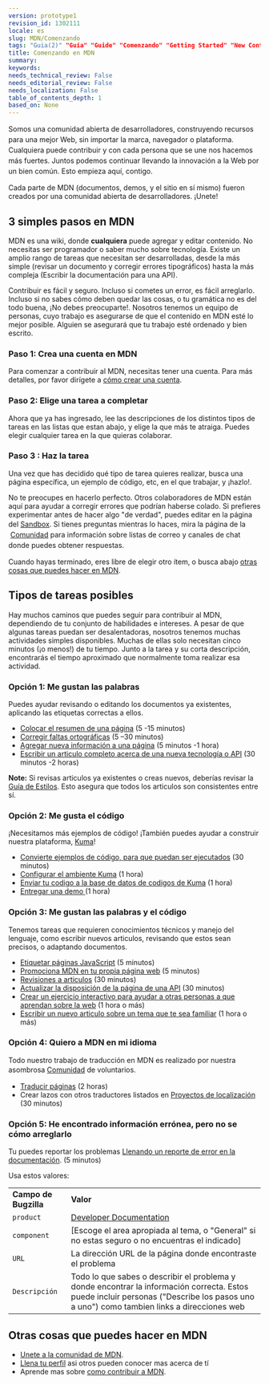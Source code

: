 ```yaml
---
version: prototype1
revision_id: 1302111
locale: es
slug: MDN/Comenzando
tags: "Guia(2)" "Guía" "Guide" "Comenzando" "Getting Started" "New Contributors" "Nuevos Colaboradores"
title: Comenzando en MDN
summary: 
keywords: 
needs_technical_review: False
needs_editorial_review: False
needs_localization: False
table_of_contents_depth: 1
based_on: None
---
```

<div class="note">
<p><span style="line-height:1.5">Somos una comunidad abierta de desarrolladores, construyendo recursos para una mejor Web, sin importar la marca, navegador o plataforma. Cualquiera puede contribuir y con cada persona que se une nos hacemos más fuertes. Juntos podemos continuar llevando la innovación a la Web por un bien común. Esto empieza aquí, contigo.</span></p>
</div>

<p><span class="seoSummary">Cada parte de MDN (documentos, demos, y el sitio en sí mismo) fueron creados por una comunidad abierta de desarrolladores. ¡Unete!</span></p>

<h2 id="3_simples_pasos_en_MDN"><span>3 simples pasos en MDN</span></h2>

<p>MDN es una wiki, donde <strong>cualquiera</strong> puede agregar y editar contenido. No necesitas ser programador o saber mucho sobre tecnología. Existe un amplio rango de tareas que necesitan ser desarrolladas, desde la más simple (revisar un documento y corregir errores tipográficos) hasta la más compleja (Escribir la documentación para una API).</p>

<p>Contribuir es fácil y seguro. Incluso si cometes un error, es fácil arreglarlo. Incluso si no sabes cómo deben quedar las cosas, o tu gramática no es del todo buena, ¡No debes preocuparte!. Nosotros tenemos un equipo de personas, cuyo trabajo es asegurarse de que el contenido en MDN esté lo mejor posible. Alguien se asegurará que tu trabajo esté ordenado y bien escrito.</p>

<h3 id="Paso_1_Crea_una_cuenta_en_MDN">Paso 1: Crea una cuenta en MDN</h3>

<p>Para comenzar a contribuir al MDN, necesitas tener una cuenta. Para más detalles, por favor dirígete a <a href="https://developer.mozilla.org/es/docs/MDN/Contribute/Howto/Crear_cuenta_MDN">cómo crear una cuenta</a>.</p>

<h3 id="Paso_2_Elige_una_tarea_a_completar">Paso 2: Elige una tarea a completar</h3>

<p>Ahora que ya has ingresado, lee las descripciones de los distintos tipos de tareas en las listas que estan abajo, y elige la que más te atraiga. Puedes elegir cualquier tarea en la que quieras colaborar.</p>

<h3 id="Paso_3_Haz_la_tarea">Paso 3 : Haz la tarea</h3>

<p>Una vez que has decidido qué tipo de tarea quieres realizar, busca una página específica, un ejemplo de código, etc, en el que trabajar, y ¡hazlo!.</p>

<p>No te preocupes en hacerlo perfecto. Otros colaboradores de MDN están aquí para ayudar a corregir errores que podrían haberse colado. Si prefieres experimentar antes de hacer algo "de verdad", puedes editar en la página del&nbsp;<a href="https://developer.mozilla.org/en-US/docs/Sandbox">Sandbox</a>. Si tienes preguntas mientras lo haces<span style="line-height:1.5">, mira la página de la &nbsp;</span><a href="https://developer.mozilla.org/es/docs/Project:MDN/Contribuyendo/Unete_a_la_comunidad" style="line-height: 1.5;">Comunidad</a><span style="line-height:1.5">&nbsp;para información sobre listas de correo y canales de chat donde puedes obtener respuestas.</span></p>

<p>Cuando hayas terminado, eres libre de elegir otro ítem, o busca abajo <a href="https://developer.mozilla.org/es/docs/MDN/Comenzando#Otras_cosas_que_puedes_hacer_en_MDN">otras cosas que puedes hacer en MDN</a>.</p>

<h2 id="Tipos_de_tareas_posibles">Tipos de tareas posibles</h2>

<p>Hay muchos caminos que puedes seguir para contribuir al MDN, dependiendo de tu conjunto de habilidades e intereses. A pesar de que algunas tareas puedan ser desalentadoras, nosotros tenemos muchas actividades simples disponibles. Muchas de ellas solo necesitan cinco minutos (¡o menos!) de tu tiempo. Junto a la tarea y su corta descripción, encontrarás el tiempo aproximado que normalmente toma realizar esa actividad.</p>

<h3 id="Opción_1_Me_gustan_las_palabras">Opción 1: Me gustan las palabras</h3>

<p>Puedes ayudar revisando o editando los documentos ya existentes, aplicando las etiquetas correctas a ellos.</p>

<ul>
 <li><a href="/es/docs/MDN/Contribute/Howto/Set_the_summary_for_a_page">Colocar el resumen de una página</a> (5 -15 minutos)</li>
 <li><a href="/es/docs/MDN/Contribute/Howto/revision_editorial">Corregir faltas ortográficas</a> (5 –30 minutos)</li>
 <li><a href="/es/docs/MDN/User_guide/Writing#Editar_una_p.C3.A1gina_existente">Agregar nueva información a una página</a> (5 minutos -1 hora)</li>
 <li><a href="/es/docs/MDN/User_guide/Writing#Agregar_una_nueva_p.C3.A1gina">Escribir un articulo completo acerca de una nueva tecnología o API</a> (30 minutos -2 horas)</li>
</ul>

<div class="note"><strong>Note:</strong> Si revisas articulos ya existentes o creas nuevos, deberías revisar la <a href="/es/docs/Project:Guía_de_estilo">Guía de Estilos</a>. Esto asegura que todos los articulos son consistentes entre sí.</div>

<h3 id="Opción_2_Me_gusta_el_código">Opción 2: Me gusta el código</h3>

<p>¡Necesitamos más ejemplos de código! ¡También puedes ayudar a construir nuestra plataforma, <a href="https://developer.mozilla.org/en-US/docs/Project:MDN/Kuma">Kuma</a>!</p>

<ul>
 <li><a href="https://developer.mozilla.org/es/docs/MDN/Contribute/Howto/Convert_code_samples_to_be_live">Convierte ejemplos de código, para que puedan ser ejecutados</a> (30 minutos)</li>
 <li><a href="https://kuma.readthedocs.io/en/latest/installation.html">Configurar el ambiente Kuma</a> (1 hora)</li>
 <li><a href="https://github.com/mozilla/kuma#readme">Enviar tu codigo a la base de datos de codigos de Kuma</a> (1 hora)</li>
 <li><a href="https://developer.mozilla.org/es/demos/submit#">Entregar una demo </a>(1 hora)</li>
</ul>

<h3 id="Opción_3_Me_gustan_las_palabras_y_el_código">Opción 3: Me gustan las palabras y el código</h3>

<p>Tenemos tareas que requieren conocimientos técnicos y manejo del lenguaje, como escribir nuevos articulos, revisando que estos sean precisos, o adaptando documentos.</p>

<ul>
 <li><a href="/en-US/docs/Project:MDN/Contributing/How_to/Tag_JavaScript_pages">Etiquetar páginas JavaScript</a> (5 minutos)</li>
 <li><a href="/en-US/docs/MDN/Promote">Promociona MDN en tu propia página web</a> (5 minutos)</li>
 <li><a href="/es/docs/MDN/Contribute/Howto/revision_tecnica">Revisiones a articulos</a> (30 minutos)</li>
 <li><a href="/en-US/docs/Project:MDN/Contributing/How_to/Update_API_page_layout">Actualizar la disposición de la página de una API</a> (30 minutos)</li>
 <li><a href="https://developer.mozilla.org/en-US/docs/MDN/Contribute/Howto/Create_an_interactive_exercise_to_help_learning_the_web">Crear un ejercicio interactivo para ayudar a otras personas a que aprendan sobre la web</a> (1 hora o más)</li>
 <li><a href="/en-US/docs/MDN/Contribute/Creating_and_editing_pages#Creating_a_new_page">Escribir un nuevo articulo sobre un tema que te sea familiar</a> (1 hora o más)</li>
</ul>

<h3 id="Opción_4_Quiero_a_MDN_en_mi_idioma">Opción 4: Quiero a MDN en mi idioma</h3>

<p>Todo nuestro trabajo de traducción en MDN es realizado por nuestra asombrosa&nbsp;<a href="https://developer.mozilla.org/en-US/docs/MDN/Community" style="line-height: 1.5;">Comunidad</a>&nbsp;de voluntarios.</p>

<ul>
 <li><a href="/es/docs/Project:Translating_MDN_pages">Traducir páginas</a> (2 horas)</li>
 <li>Crear lazos con otros traductores listados en <a href="/en-US/docs/Project:MDN/Localizing/Localization_projects">Proyectos de localización</a> (30 minutos)</li>
</ul>

<h3 id="Opción_5_He_encontrado_información_errónea_pero_no_se_cómo_arreglarlo">Opción 5: He encontrado información errónea, pero no se cómo arreglarlo</h3>

<p>Tu puedes reportar los problemas <a class="external" href="https://bugzilla.mozilla.org/enter_bug.cgi?product=Mozilla%20Developer%20Network">Llenando un reporte de error en la documentación</a>. (5 minutos)</p>

<p>Usa estos valores:</p>

<table class="standard-table">
 <tbody>
  <tr>
   <td><strong>Campo de Bugzilla</strong></td>
   <td><strong>Valor</strong></td>
  </tr>
  <tr>
   <td><code>product</code></td>
   <td><a href="https://bugzilla.mozilla.org/enter_bug.cgi?product=Developer+Documentation">Developer Documentation</a></td>
  </tr>
  <tr>
   <td><code>component</code></td>
   <td>[Escoge el area apropiada al tema, o "General" si no estas seguro o no encuentras el indicado]</td>
  </tr>
  <tr>
   <td><code>URL</code></td>
   <td>La dirección URL de la página donde encontraste el problema</td>
  </tr>
  <tr>
   <td><code>Descripción</code></td>
   <td>Todo lo que sabes o describir el problema y donde encontrar la información correcta. Estos puede incluir personas ("Describe los pasos uno a uno") como tambien links a direcciones web</td>
  </tr>
 </tbody>
</table>

<h2 id="Otras_cosas_que_puedes_hacer_en_MDN">Otras cosas que puedes hacer en MDN</h2>

<ul>
 <li><a href="/en-US/docs/Project:Community">Unete a la comunidad de MDN</a>.</li>
 <li><a href="/en-US/profile">Llena tu perfil</a> asi otros pueden conocer mas acerca de tí</li>
 <li>Aprende mas sobre <a href="/en-US/docs/MDN/Contribute">como contribuir a MDN</a>.</li>
</ul>

